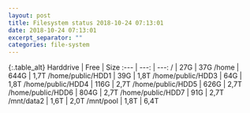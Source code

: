 ```yaml
---
layout: post
title: Filesystem status 2018-10-24 07:13:01
date: 2018-10-24 07:13:01
excerpt_separator: ""
categories: file-system
---
```

{:.table_alt}
Harddrive | Free | Size
:--- | ---: | ---:
/ | 27G | 37G
/home | 644G | 1,7T
/home/public/HDD1 | 39G | 1,8T
/home/public/HDD3 | 64G | 1,8T
/home/public/HDD4 | 116G | 2,7T
/home/public/HDD5 | 626G | 2,7T
/home/public/HDD6 | 804G | 2,7T
/home/public/HDD7 | 91G | 2,7T
/mnt/data2 | 1,6T | 2,0T
/mnt/pool | 1,8T | 6,4T
